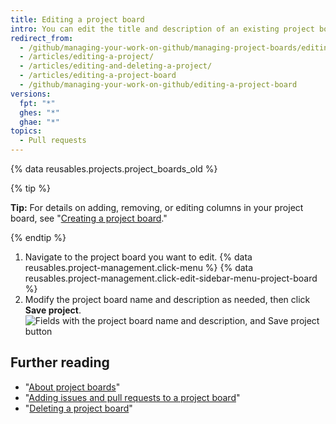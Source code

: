 ```yaml
---
title: Editing a project board
intro: You can edit the title and description of an existing project board.
redirect_from:
  - /github/managing-your-work-on-github/managing-project-boards/editing-a-project-board
  - /articles/editing-a-project/
  - /articles/editing-and-deleting-a-project/
  - /articles/editing-a-project-board
  - /github/managing-your-work-on-github/editing-a-project-board
versions:
  fpt: "*"
  ghes: "*"
  ghae: "*"
topics:
  - Pull requests
---
```


{% data reusables.projects.project_boards_old %}

{% tip %}

**Tip:** For details on adding, removing, or editing columns in your project board, see "[Creating a project board](/articles/creating-a-project-board)."

{% endtip %}

1. Navigate to the project board you want to edit.
   {% data reusables.project-management.click-menu %}
   {% data reusables.project-management.click-edit-sidebar-menu-project-board %}
2. Modify the project board name and description as needed, then click **Save project**.
   ![Fields with the project board name and description, and Save project button](/assets/images/help/projects/edit-project-board-save-button.png)

## Further reading

- "[About project boards](/articles/about-project-boards)"
- "[Adding issues and pull requests to a project board](/articles/adding-issues-and-pull-requests-to-a-project-board)"
- "[Deleting a project board](/articles/deleting-a-project-board)"
